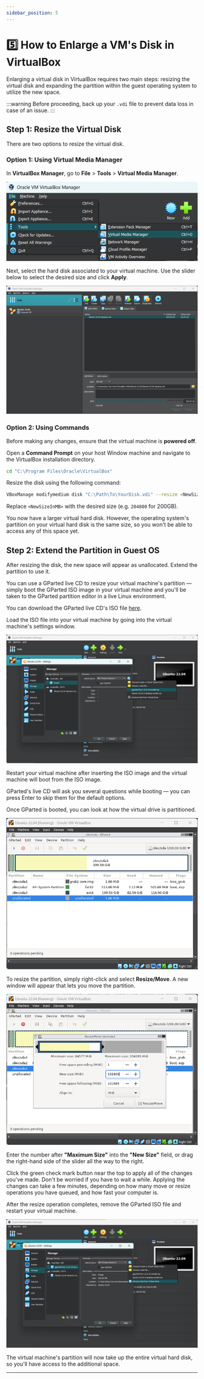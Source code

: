 ```yaml
---
sidebar_position: 5
---
```


# 5️⃣ How to Enlarge a VM's Disk in VirtualBox

Enlarging a virtual disk in VirtualBox requires two main steps: resizing the virtual disk and expanding the partition within the guest operating system to utilize the new space.

:::warning
Before proceeding, back up your `.vdi` file to prevent data loss in case of an issue.
:::

## Step 1: Resize the Virtual Disk

There are two options to resize the virtual disk.

### Option 1: Using Virtual Media Manager

In **VirtualBox Manager**, go to **File** > **Tools** > **Virtual Media Manager**.

![vmm](./img/1-5-0.png)

Next, select the hard disk associated to your virtual machine. Use the slider below to select the desired size and click **Apply**.

![slide](./img/1-5-1.png)

### Option 2: Using Commands

Before making any changes, ensure that the virtual machine is **powered off**. 

Open a **Command Prompt** on your host Window machine and navigate to the VirtualBox installation directory.

```bash
cd "C:\Program Files\Oracle\VirtualBox"
```

Resize the disk using the following command:

```bash
VBoxManage modifymedium disk "C:\Path\To\YourDisk.vdi" --resize <NewSizeInMB>
```

Replace `<NewSizeInMB>` with the desired size (e.g. `204800` for 200GB).

You now have a larger virtual hard disk. However, the operating system's partition on your virtual hard disk is the same size, so you won't be able to access any of this space yet.

## Step 2: Extend the Partition in Guest OS

After resizing the disk, the new space will appear as unallocated. Extend the partition to use it.

You can use a GParted live CD to resize your virtual machine's partition — simply boot the GParted ISO image in your virtual machine and you'll be taken to the GParted partition editor in a live Linux environment.

You can download the GParted live CD's ISO file [here](http://gparted.sourceforge.net/download.php).

Load the ISO file into your virtual machine by going into the virtual machine's settings window.

![load-iso](./img/1-5-2.png)

Restart your virtual machine after inserting the ISO image and the virtual machine will boot from the ISO image. 

GParted's live CD will ask you several questions while booting — you can press Enter to skip them for the default options.

Once GParted is booted, you can look at how the virtual drive is partitioned.

![gparted](./img/1-5-3.png)

To resize the partition, simply right-click and select **Resize/Move**. A new window will appear that lets you move the partition.

![resize](./img/1-5-4.png)

Enter the number after **"Maximum Size"** into the **"New Size"** field, or drag the right-hand side of the slider all the way to the right.

Click the green check mark button near the top to apply all of the changes you've made. Don't be worried if you have to wait a while. Applying the changes can take a few minutes, depending on how many move or resize operations you have queued, and how fast your computer is.

After the resize operation completes, remove the GParted ISO file and restart your virtual machine.

![remove](./img/1-5-5.png)

The virtual machine's partition will now take up the entire virtual hard disk, so you'll have access to the additional space.

---